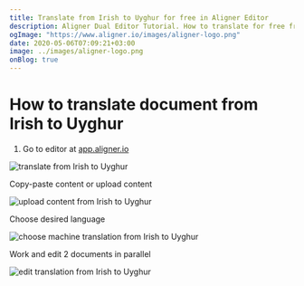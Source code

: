 ```yaml
---
title: Translate from Irish to Uyghur for free in Aligner Editor
description: Aligner Dual Editor Tutorial. How to translate for free from Irish to Uyghur. Aligner is multilingual document management platform. 
ogImage: "https://www.aligner.io/images/aligner-logo.png"
date: 2020-05-06T07:09:21+03:00
image: ../images/aligner-logo.png
onBlog: true
---
```


# How to translate document from Irish to Uyghur

1. Go to editor at [app.aligner.io](https://app.aligner.io "Aligner App web page")

![translate from Irish to Uyghur](../aligner-blank-editor.png "translate from Irish to Uyghur")

Copy-paste content or upload content

![upload content from Irish to Uyghur](../aligner-uploaded-document.png "upload content from Irish to Uyghur")

Choose desired language

![choose machine translation from Irish to Uyghur](../aligner-language-dropdown.png "choose machine translation from Irish to Uyghur")

Work and edit 2 documents in parallel

![edit translation from Irish to Uyghur](../aligner-double-sitded-editor.png "edit translation from Irish to Uyghur")


